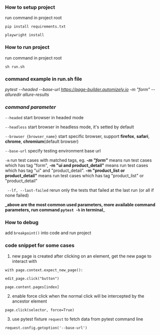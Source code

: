 ### How to setup project

run command in project root

`pip install requirements.txt`

`playwright install`

###  How to run project 
 run command in project root

`sh run.sh`

### command example in run.sh file

_pytest --headed --base-url https://page-builder.automizely.io -m "form" --alluredir allure-results_

### **___command parameter___**

`--headed` start browser in headed mode

`--headless` start browser in headless mode, it's setted by default

`--browser {browser_name}` start specific browser, support **firefox**, **safari**, **chrome**, **chromium**(default browser)

`--base-url` specify testing environment base url

`-m` run test cases with matched tags, eg. **_-m "form"_** means run test cases which has tag "form", 
**-m "ui and product_detail"** means run test cases which has tag "ui" and "product_detail". **-m "product_list or product_detail"** means run test cases which has tag "product_list" or "product_detail"

` --lf, --last-failed`   rerun only the tests that failed at the last run (or all if none failed)

**_above are the most common used parameters, more available command parameters, run command `pytest -h` in terminal**_  
### How to debug
add `breakpoint()` into code and run project


### code snippet for some cases 
1. new page is created after clicking on an element, get the new page to interact with

`with page.context.expect_new_page():`

    edit_page.click("button")

`page.content.pages[index]`

2. enable force click when the normal click will be intercepted by the ancestor element

`page.click(selector, force=True)`

3. use pytest fixture `request` to fetch data from pytest command line

`request.config.getoption('--base-url')`